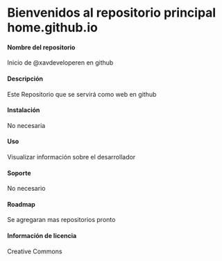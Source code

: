 # Bienvenidos al repositorio principal home.github.io

#### Nombre del repositorio
Inicio de @xavdeveloperen en github

#### Descripción 
Este Repositorio que se servirá como web en github

#### Instalación
No necesaria

#### Uso
Visualizar información sobre el desarrollador

#### Soporte
No necesario

#### Roadmap
Se agregaran mas repositorios pronto

#### Información de licencia
Creative Commons



